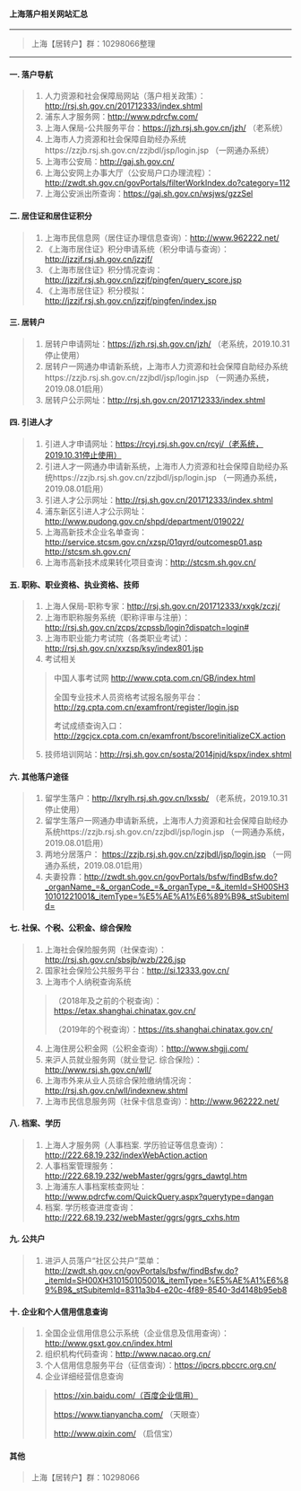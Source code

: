#### 上海落户相关网站汇总

---
> 上海【居转户】群：10298066整理
---

#### 一. 落户导航
> 1. 人力资源和社会保障局网站（落户相关政策）：http://rsj.sh.gov.cn/201712333/index.shtml
> 2. 浦东人才服务网：http://www.pdrcfw.com/
> 3. 上海人保局-公共服务平台：https://jzh.rsj.sh.gov.cn/jzh/ （老系统）
> 4. 上海市人力资源和社会保障自助经办系统https://zzjb.rsj.sh.gov.cn/zzjbdl/jsp/login.jsp （一网通办系统）
> 5. 上海市公安局：http://gaj.sh.gov.cn/
> 6. 上海公安网上办事大厅（公安局户口办理流程）：http://zwdt.sh.gov.cn/govPortals/filterWorkIndex.do?category=112
> 7. 上海公安派出所查询：https://gaj.sh.gov.cn/wsjws/gzzSel

#### 二. 居住证和居住证积分
> 1. 上海市民信息网（居住证办理信息查询）：http://www.962222.net/
> 2. 《上海市居住证》积分申请系统（积分申请与查询）：http://jzzjf.rsj.sh.gov.cn/jzzjf/
> 3. 《上海市居住证》积分情况查询：http://jzzjf.rsj.sh.gov.cn/jzzjf/pingfen/query_score.jsp
> 4. 《上海市居住证》积分模拟：http://jzzjf.rsj.sh.gov.cn/jzzjf/pingfen/index.jsp

#### 三. 居转户
> 1. 居转户申请网址：https://jzh.rsj.sh.gov.cn/jzh/ （老系统，2019.10.31停止使用）
> 2. 居转户一网通办申请新系统，上海市人力资源和社会保障自助经办系统https://zzjb.rsj.sh.gov.cn/zzjbdl/jsp/login.jsp （一网通办系统，2019.08.01启用）
> 3. 居转户公示网址：http://rsj.sh.gov.cn/201712333/index.shtml

#### 四. 引进人才
> 1. 引进人才申请网址：https://rcyj.rsj.sh.gov.cn/rcyj/（老系统，2019.10.31停止使用）
> 2. 引进人才一网通办申请新系统，上海市人力资源和社会保障自助经办系统https://zzjb.rsj.sh.gov.cn/zzjbdl/jsp/login.jsp （一网通办系统，2019.08.01启用）
> 3. 引进人才公示网址：http://rsj.sh.gov.cn/201712333/index.shtml
> 4. 浦东新区引进人才公示网址：http://www.pudong.gov.cn/shpd/department/019022/
> 5. 上海高新技术企业名单查询：http://service.stcsm.gov.cn/xzsp/01qyrd/outcomesp01.asp http://stcsm.sh.gov.cn/
> 6. 上海市高新技术成果转化项目查询：http://stcsm.sh.gov.cn/

#### 五. 职称、职业资格、执业资格、技师
> 1. 上海人保局-职称专家：http://rsj.sh.gov.cn/201712333/xxgk/zczj/
> 2. 上海市职称服务系统（职称评审与注册）：http://rsj.sh.gov.cn/zcps/zcpssb/login?dispatch=login#
> 3. 上海市职业能力考试院（各类职业考试）：http://rsj.sh.gov.cn/xxzsp/ksy/index801.jsp
> 4. 考试相关
>> 中国人事考试网 http://www.cpta.com.cn/GB/index.html
>>
>> 全国专业技术人员资格考试报名服务平台：http://zg.cpta.com.cn/examfront/register/login.jsp
>>
>> 考试成绩查询入口：http://zgcjcx.cpta.com.cn/examfront/bscore!initializeCX.action
> 5. 技师培训网站：http://rsj.sh.gov.cn/sosta/2014jnjd/kspx/index.shtml

#### 六. 其他落户途径
> 1. 留学生落户：http://lxrylh.rsj.sh.gov.cn/lxssb/ （老系统，2019.10.31停止使用）
> 2. 留学生落户一网通办申请新系统，上海市人力资源和社会保障自助经办系统https://zzjb.rsj.sh.gov.cn/zzjbdl/jsp/login.jsp （一网通办系统，2019.08.01启用）
> 3. 两地分居落户： https://zzjb.rsj.sh.gov.cn/zzjbdl/jsp/login.jsp （一网通办系统，2019.08.01启用）
> 4. 夫妻投靠：http://zwdt.sh.gov.cn/govPortals/bsfw/findBsfw.do?_organName_=&_organCode_=&_organType_=&_itemId=SH00SH310101221001&_itemType=%E5%AE%A1%E6%89%B9&_stSubitemId=

#### 七. 社保、个税、公积金、综合保险
> 1. 上海社会保险服务网（社保查询）：http://rsj.sh.gov.cn/sbsjb/wzb/226.jsp
> 2. 国家社会保险公共服务平台：http://si.12333.gov.cn/
> 3. 上海市个人纳税查询系统
>>（2018年及之前的个税查询）：https://etax.shanghai.chinatax.gov.cn/
>>
>>（2019年的个税查询）：https://its.shanghai.chinatax.gov.cn/
> 4. 上海住房公积金网（公积金查询）：http://www.shgjj.com/
> 5. 来沪人员就业服务网（就业登记. 综合保险）：http://www.rsj.sh.gov.cn/wll/
> 6. 上海市外来从业人员综合保险缴纳情况询：http://rsj.sh.gov.cn/wll/indexnew.shtml
> 7. 上海市民信息服务网（社保卡信息查询）：http://www.962222.net/

#### 八. 档案、学历
> 1. 上海人才服务网（人事档案. 学历验证等信息查询）：http://222.68.19.232/indexWebAction.action
> 2. 人事档案管理服务：http://222.68.19.232/webMaster/ggrs/ggrs_dawtgl.htm
> 3. 上海浦东人事档案核查网址：http://www.pdrcfw.com/QuickQuery.aspx?querytype=dangan
> 4. 档案. 学历核查进度查询：http://222.68.19.232/webMaster/ggrs/ggrs_cxhs.htm

#### 九. 公共户
> 1. 进沪人员落户“社区公共户”菜单：http://zwdt.sh.gov.cn/govPortals/bsfw/findBsfw.do?_itemId=SH00XH310150105001&_itemType=%E5%AE%A1%E6%89%B9&_stSubitemId=8311a3b4-e20c-4f89-8540-3d4148b95eb8

#### 十. 企业和个人信用信息查询
> 1. 全国企业信用信息公示系统（企业信息及信用查询）：http://www.gsxt.gov.cn/index.html
> 2. 组织机构代码查询：http://www.nacao.org.cn/
> 3. 个人信用信息服务平台（征信查询）：https://ipcrs.pbccrc.org.cn/
> 4. 企业详细经营信息查询
>> https://xin.baidu.com/（百度企业信用）
>>
>> https://www.tianyancha.com/ （天眼查）
>>
>> http://www.qixin.com/ （启信宝）

#### 其他
> 上海【居转户】群：10298066
